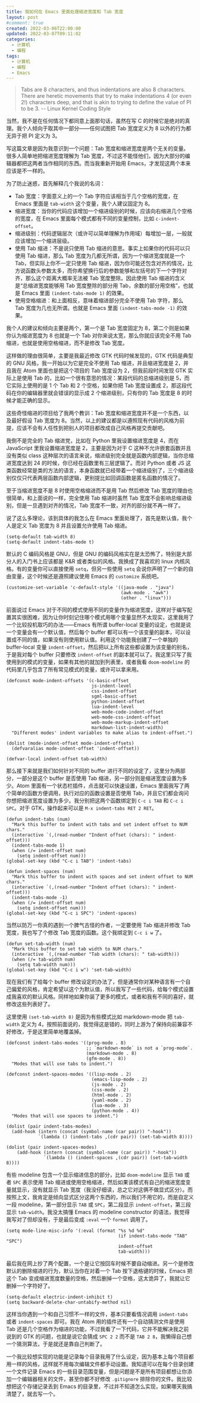```yaml
---
title: 我如何在 Emacs 里面处理缩进宽度和 Tab 宽度
layout: post
#comment: true
created: 2022-03-06T22:00:00
updated: 2022-03-07T09:11:02
categories:
  - 计算机
  - 编程
tags:
  - 计算机
  - 编程
  - Emacs
---
```

> Tabs are 8 characters, and thus indentations are also 8 characters. There are heretic movements that try to make indentations 4 (or even 2!) characters deep, and that is akin to trying to define the value of PI to be 3.
> -- Linux Kernel Coding Style


当然，我不是在任何情况下都同意上面那句话，虽然在写 C 的时候它是绝对的真理。我个人倾向于取其中一部分——任何试图把 Tab 宽度定义为 8 以外的行为都无异于把 PI 定义为 3。

<!--more-->

写这篇文章是因为我意识到一个问题：Tab 宽度和缩进宽度是两个无关的变量。很多人简单地把缩进宽度理解为 Tab 宽度，不过这不能怪他们，因为大部分的编辑器都把这两者当作相同的东西。而当我重新开始用 Emacs，才发现这两个本来应该是不一样的。

为了防止迷惑，首先解释几个我说的名词：

- Tab 宽度：字面意义上的一个 Tab 字符应该相当于几个空格的宽度，在 Emacs 里面是 `tab-width` 这个变量，我个人建议固定为 8。
- 缩进宽度：当你的代码应该增加一个缩进级别的时候，应该向右缩进几个空格的宽度，在 Emacs 里面每个模式都有不同的变量控制，比如 `c-indent-offset`。
- 缩进级别：代码逻辑层次（或许可以简单理解为作用域）每增加一层，一般就应该增加一个缩进层级。
- 使用 Tab 缩进：不是说只使用 Tab 缩进的意思。事实上如果你的代码可以只使用 Tab 缩进，那么 Tab 宽度为几都无所谓，因为一个缩进宽度就是一个 Tab，但实际上你不一定只使用 Tab 缩进，因为你可能还包含对齐的情况，比方说函数头参数太多，而你希望换行后的参数能够和左括号的下一个字符对齐，那么这个距离大概率无法被 Tab 宽度整除。因此使用 Tab 缩进的含义是“总缩进宽度能够用 Tab 宽度整除的部分用 Tab，余数的部分用空格”，也就是 Emacs 里面 `(indent-tabs-mode 1)` 的效果。
- 使用空格缩进：和上面相反，意味着缩进部分完全不使用 Tab 字符，那么 Tab 宽度为几也无所谓。也就是 Emacs 里面 `(indent-tabs-mode -1)` 的效果。

我个人的建议和倾向主要是两个，第一个是 Tab 宽度固定为 8，第二个则是如果你认为缩进宽度为 8 也就是一个 Tab 对你来说太宽，那么你就应该完全不用 Tab 缩进，也就是使用空格缩进，而不是修改 Tab 宽度。

这样做的理由很简单，主要是我最近修改 GTK 代码时候发现的，GTK 代码是典型的 GNU 风格，我一开始以为它是完全不使用 Tab 缩进，并且缩进宽度是 2，并且我在 Atom 里面也是把这个项目的 Tab 宽度设为 2，但我前段时间发现 GTK 实际上是使用 Tab 的，比如一个很有意思的情况：某段代码的总缩进级别是 5，而它实际上使用的是 1 个 Tab 和 2 个空格，如果你把 Tab 宽度设置成 2，那这段代码在你的编辑器里就会错误的显示成 2 个缩进级别，只有你的 Tab 宽度是 8 的时候才能正确的显示。

这些奇怪缩进的项目给了我两个教训：Tab 宽度和缩进宽度并不是一个东西，以及最好假设 Tab 宽度为 8。当然，以上的建议都是以遵照现有代码的风格为前提，应该不会有人任性到把别人的项目都改成自己风格再提交贡献吧。

我倒不是完全的 Tab 缩进党，比如在 Python 里我设置缩进宽度是 4，而在 JavaScript 里我设置缩进宽度是 2，主要是因为对于 C 这种不允许嵌套函数并且没有类似 class 这种层次的语言来说，缩进级别完全就是函数内部逻辑，当你总缩进宽度达到 24 的时候，你已经在函数里有三层逻辑了。而对 Python 或者 JS 这类函数经常是类的方法的语言，本身函数就已经带着一个缩进级别了，三个缩进级别仅仅只代表两层函数内部逻辑，更别提比如回调函数是匿名函数的情况了。

至于当缩进宽度不是 8 时使用空格缩进而不是用 Tab 然后修改 Tab 宽度的理由也很简单，和上面说的一样，完全使用 Tab 缩进时虽然 Tab 宽度不会影响总缩进级别，但是一旦遇到对齐的情况，Tab 宽度不一致，对齐的部分就不再一样了。

说了这么多理论，该到具体的我怎么在 Emacs 里面处理了，首先是默认值，我个人是定义 Tab 宽度为 8 并且设置允许使用 Tab 缩进。

```elisp
(setq-default tab-width 8)
(setq-default indent-tabs-mode t)
```

默认的 C 编码风格是 GNU，但是 GNU 的编码风格实在是太恐怖了，特别是大部分人的入门书上应该都是 K&R 或者类似的风格。我换成了我喜欢的 linux 内核风格。有的变量你可以直接使用 `setq`，但另一些使用 `setq` 会说你声明了一个新的自由变量，这个时候还是遵照建议使用 Emacs 的 `customize` 系统吧。

```elisp
(customize-set-variable 'c-default-style '((java-mode . "java")
                                           (awk-mode . "awk")
                                           (other . "linux")))
```

前面说过 Emacs 对于不同的模式使用不同的变量作为缩进宽度，这样对于编写配置其实很困难，因为让你时刻记住哪个模式用哪个变量显然不太现实，这里我用了一个比较投机取巧的办法——Emacs 有所谓 buffer-local 变量的设定，也就是说一个变量会有一个默认值，然后每个 buffer 都可以有一个该变量的副本，可以设置成不同的值，如果没有则使用默认值。利用这个功能我创建了一个单独的 buffer-local 变量 `indent-offset`，然后把以上所有这些都设置为该变量的别名，于是我对每个 buffer 只要修改 `indent-offset` 的副本就可以了。我这里只写了我使用到的模式的变量，如果有其他的就加到列表里，或者我看 `doom-modeline` 的代码里几乎包含了所有常见模式的变量，或许可以拿来用。

```elisp
(defconst mode-indent-offsets '(c-basic-offset
                                js-indent-level
                                css-indent-offset
                                sgml-basic-offset
                                python-indent-offset
                                lua-indent-level
                                web-mode-code-indent-offset
                                web-mode-css-indent-offset
                                web-mode-markup-indent-offset
                                markdown-list-indent-width)
  "Different modes' indent variables to make alias to indent-offset.")

(dolist (mode-indent-offset mode-indent-offsets)
  (defvaralias mode-indent-offset 'indent-offset))

(defvar-local indent-offset tab-width)
```

那么接下来就是我们如何针对不同的 buffer 进行不同的设定了，这里分为两部分，一部分是这个 buffer 是否使用 Tab 缩进，另一部分则是缩进宽度设置为多少。Atom 里面有一个状态栏插件，点击就可以快速设置，Emacs 里面我写了两个简单的函数方便调用，执行对应的函数设置是否使用 Tab，并且它们都会询问你想把缩进宽度设置为多少。我分别把这两个函数绑定到 `C-c i TAB` 和 `C-c i SPC`。对于 GTK，操作起来可以是 `M-x indent-tabs RET 2 RET`。

```elisp
(defun indent-tabs (num)
  "Mark this buffer to indent with tabs and set indent offset to NUM chars."
  (interactive `(,(read-number "Indent offset (chars): " indent-offset)))
  (indent-tabs-mode 1)
  (when (/= indent-offset num)
    (setq indent-offset num)))
(global-set-key (kbd "C-c i TAB") 'indent-tabs)

(defun indent-spaces (num)
  "Mark this buffer to indent with spaces and set indent offset to NUM chars."
  (interactive `(,(read-number "Indent offset (chars): " indent-offset)))
  (indent-tabs-mode -1)
  (when (/= indent-offset num)
    (setq indent-offset num)))
(global-set-key (kbd "C-c i SPC") 'indent-spaces)
```

当然以防万一你真的遇到一个脾气古怪的作者，一定要使用 Tab 缩进并修改 Tab 宽度，我也写了个修改 Tab 宽度的函数。这个我绑定到 `C-c i w` 了。

```elisp
(defun set-tab-width (num)
  "Mark this buffer to set tab width to NUM chars."
  (interactive `(,(read-number "Tab width (chars): " tab-width)))
  (when (/= tab-width num)
    (setq tab-width num)))
(global-set-key (kbd "C-c i w") 'set-tab-width)
```

现在我们有了给每个 buffer 修改设定的办法了，但是通常你对某种语言有一个自己偏爱的风格，肯定希望以这个为默认值，所以我写了一些代码，给每个模式设置成我喜欢的默认风格。同样地如果你装了更多的模式，或者和我有不同的喜好，就修改这些列表好了。

这里使用 `(set-tab-width 8)` 是因为有些模式比如 markdown-mode 把 `tab-width` 定义为 4，按照前面说的，我觉得这是错的，同时上游为了保持向前兼容不好修改，于是这里简单地覆盖掉。

```elisp
(defconst indent-tabs-modes '((prog-mode . 8)
                              ;; `markdown-mode` is not a `prog-mode`.
                              (markdown-mode . 8)
                              (gfm-mode . 8))
  "Modes that will use tabs to indent.")

(defconst indent-spaces-modes '((lisp-mode . 2)
                                (emacs-lisp-mode . 2)
                                (js-mode . 2)
                                (css-mode . 2)
                                (html-mode . 2)
                                (yaml-mode . 2)
                                (lua-mode . 3)
                                (python-mode . 4))
  "Modes that will use spaces to indent.")

(dolist (pair indent-tabs-modes)
  (add-hook (intern (concat (symbol-name (car pair)) "-hook"))
            `(lambda () (indent-tabs ,(cdr pair)) (set-tab-width 8))))

(dolist (pair indent-spaces-modes)
    (add-hook (intern (concat (symbol-name (car pair)) "-hook"))
              `(lambda () (indent-spaces ,(cdr pair)) (set-tab-width 8))))
```

有些 modeline 包含一个显示缩进信息的部分，比如 `doom-modeline` 显示 `TAB` 或者 `SPC` 表示使用 Tab 缩进或使用空格缩进，然后如果该模式有自己的缩进宽度变量就显示，没有就显示 Tab 宽度（我没仔细读，总之它对这俩不做显式区分）。而按照上文，我肯定是倾向显式区分这两个东西的，所以我们不用它的，而是自定义一段 modeline，第一部分显示 `TAB` 或 `SPC`，第二段显示 `indent-offset`，第三段显示 `tab-width`。我没太搞懂 Emacs 的 modeline constructor 的语法，我觉得我写对了但却没有，于是最后变成 `:eval` 一个 `format` 调用了。

```elisp
(setq mode-line-misc-info '(:eval (format "%s %d %d"
                                          (if indent-tabs-mode "TAB" "SPC")
                                          indent-offset
                                          tab-width)))
```

最后我在网上抄了两个配置，一个是让它按回车时候不要自动缩进。另一个是修改默认的删除缩进的行为，默认当你在对着一个 Tab 按下退格键的时候，Emacs 把这个 Tab 变成缩进宽度数量的空格，然后删掉一个空格，这太诡异了，我就让它删掉一个字符好了。

```elisp
(setq-default electric-indent-inhibit t)
(setq backward-delete-char-untabify-method nil)
```

这样当你遇到一个和自己习惯不一样的文件，基本只要看情况调用 `indent-tabs` 或者 `indent-spaces` 即可。我在 Atom 用的插件还有一个自动猜测文件是使用 Tab 还是几个空格作为缩进的功能，不过我看了一下代码，它并不能解决我之前说到的 GTK 的问题，也就是说它会猜成 `SPC 2 2` 而不是 `TAB 2 8`，我懒得自己想一个猜测算法，于是就还是靠自己判断了。

一个我比较想实现的功能是记录每个目录我用了什么设定，因为基本上每个项目都用一样的风格，这样就不用每次编辑文件都手动设置。我知道可以在每个目录创建一个文件记录 Emacs 的一些目录范围变量，但是问题是不是所有项目都想让你添加一个编辑器相关的文件，甚至你都不好修改 `.gitignore` 排除你的文件。我比较想把这个存储记录丢到 Emacs 的目录里，不过并不知道怎么实现，如果哪天我搞清楚了，就去写一个。
